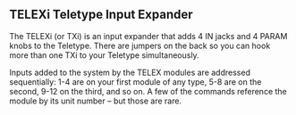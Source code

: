 ## TELEXi Teletype Input Expander

The TELEXi (or TXi) is an input expander that adds 4 IN jacks and 4 PARAM knobs to the Teletype. There are jumpers on the back so you can hook more than one TXi to your Teletype simultaneously.

Inputs added to the system by the TELEX modules are addressed sequentially: 1-4 are on your first module of any type, 5-8 are on the second, 9-12 on the third, and so on. A few of the commands reference the module by its unit number – but those are rare.